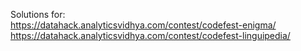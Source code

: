 Solutions for: </br>
https://datahack.analyticsvidhya.com/contest/codefest-enigma/ </br>
https://datahack.analyticsvidhya.com/contest/codefest-linguipedia/
